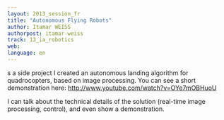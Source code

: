 ```yaml
---
layout: 2013_session_fr
title: "Autonomous Flying Robots"
author: Itamar WEISS
authorpost: itamar-weiss
track: 13_ia_robotics
web: 
language: en
---
```


s a side project I created an autonomous landing algorithm for quadrocopters, based on image processing. You can see a short demonstration here:
http://www.youtube.com/watch?v=OYe7mOBHuoU

I can talk about the technical details of the solution (real-time image processing, control), and even show a demonstration.